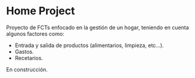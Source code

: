# Home Project

Proyecto de FCTs enfocado en la gestión de un hogar, teniendo en cuenta algunos factores como:

- Entrada y salida de productos (alimentarios, limpieza, etc...).
- Gastos.
- Recetarios.

En construcción.
